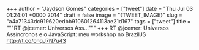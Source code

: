 
+++
author = "Jaydson Gomes"
categories = ["tweet"]
date = "Thu Jul 03 01:24:01 +0000 2014"
draft = false
image = "{TWEET_IMAGE}"
slug = "a4a71343dc919620edbb910601264113ae21d167"
tags = ["tweet"]
title = """RT @jcemer: Universos Ass..."""
+++
RT @jcemer: Universos Assíncronos e o JavaScript: meu workshop no BrazilJS http://t.co/cnqJ7N7u43
